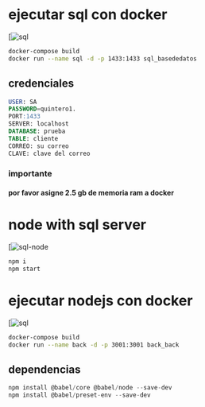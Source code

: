 # ejecutar sql con docker

[![sql](https://res.cloudinary.com/drqk6qzo7/image/upload/v1572671538/cliente_mwvjod.png)

```` bash
docker-compose build
docker run --name sql -d -p 1433:1433 sql_basededatos
````
## credenciales

````sql
USER: SA
PASSWORD=quintero1.
PORT:1433
SERVER: localhost 
DATABASE: prueba
TABLE: cliente 
CORREO: su correo
CLAVE: clave del correo
````

### importante 

#### por favor asigne 2.5 gb de memoria ram a docker

# node with sql server

[![sql-node](https://res.cloudinary.com/drqk6qzo7/image/upload/v1572585904/sqlnode_hchter.png)

````bash
npm i
npm start
````
# ejecutar nodejs con docker

[![sql](https://res.cloudinary.com/drqk6qzo7/image/upload/v1572671538/cliente_mwvjod.png)

```` bash
docker-compose build
docker run --name back -d -p 3001:3001 back_back
````

## dependencias
````javascript
npm install @babel/core @babel/node --save-dev
npm install @babel/preset-env --save-dev

````
